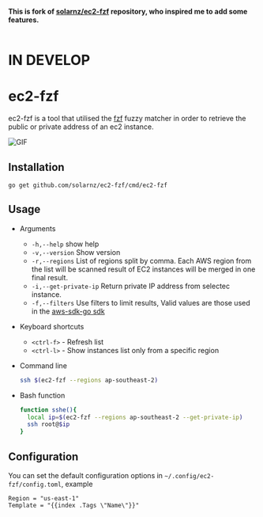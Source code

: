 **This is fork of [solarnz/ec2-fzf](https://github.com/solarnz/ec2-fzf) repository, who inspired me to add some features.**
<br>
<br>


# IN DEVELOP

# ec2-fzf

ec2-fzf is a tool that utilised the [fzf](https://github.com/junegunn/fzf)
fuzzy matcher in order to retrieve the public or private address of an ec2
instance.

![GIF](https://raw.githubusercontent.com/solarnz/ec2-fzf/master/img/ec2-fzf.gif)

## Installation

```
go get github.com/solarnz/ec2-fzf/cmd/ec2-fzf
```

## Usage

- Arguments
  - `-h,--help` show help
  - `-v,--version` Show version
  - `-r,--regions` List of regions split by comma. Each AWS region from the list will be scanned result of EC2 instances will be merged in one final result.  
  - `-i,--get-private-ip` Return private IP address from selectec instance.
  - `-f,--filters` Use filters to limit results, Valid values are those used in the [aws-sdk-go
sdk](http://docs.aws.amazon.com/sdk-for-go/api/service/ec2/#DescribeInstancesInput)

- Keyboard shortcuts
  - `<ctrl-f>` - Refresh list
  - `<ctrl-l>` - Show instances list only from a specific region

- Command line
  ```sh
  ssh $(ec2-fzf --regions ap-southeast-2)
  ```

- Bash function
  ```sh
  function sshe(){
    local ip=$(ec2-fzf --regions ap-southeast-2 --get-private-ip)
    ssh root@$ip
  }
  ```

## Configuration

You can set the default configuration options in `~/.config/ec2-fzf/config.toml`, example
```
Region = "us-east-1"
Template = "{{index .Tags \"Name\"}}"
```
